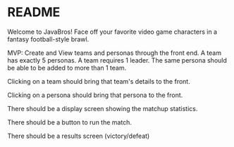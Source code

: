 # README

Welcome to JavaBros! Face off your favorite video game characters in a fantasy football-style brawl.

MVP: Create and View teams and personas through the front end. A team has exactly 5 personas. A team requires 1 leader. The same persona should be able to be added to more than 1 team.

Clicking on a team should bring that team's details to the front.

Clicking on a persona should bring that persona to the front.

There should be a display screen showing the matchup statistics.

There should be a button to run the match.

There should be a results screen (victory/defeat)
